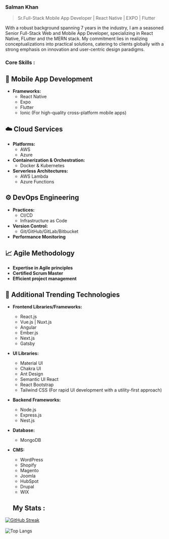 ### Salman Khan

> Sr.Full-Stack Mobile App Developer | React Native | EXPO | Flutter

With a robust background spanning 7 years in the industry, I am a seasoned Senior Full-Stack Web and Mobile App Developer, specializing in React Native, FLutter and the MERN stack. My commitment lies in realizing conceptualizations into practical solutions, catering to clients globally with a strong emphasis on innovation and user-centric design paradigms.

### Core Skills :

## :iphone: Mobile App Development
- **Frameworks:**
  - React Native
  - Expo
  - Flutter
  - Ionic (For high-quality cross-platform mobile apps)

## :cloud: Cloud Services
- **Platforms:**
  - AWS
  - Azure
- **Containerization & Orchestration:**
  - Docker & Kubernetes
- **Serverless Architectures:**
  - AWS Lambda
  - Azure Functions

## :gear: DevOps Engineering
- **Practices:**
  - CI/CD
  - Infrastructure as Code
- **Version Control:**
  - Git/GitHub/GitLab/Bitbucket
- **Performance Monitoring**

## :chart_with_upwards_trend: Agile Methodology
- **Expertise in Agile principles**
- **Certified Scrum Master**
- **Efficient project management**

## :rocket: Additional Trending Technologies
- **Frontend Libraries/Frameworks:**
  - React.js
  - Vue.js | Nuxt.js
  - Angular
  - Ember.js
  - Next.js
  - Gatsby
- **UI Libraries:**
  - Material UI
  - Chakra UI
  - Ant Design
  - Semantic UI React
  - React Bootstrap
  - Tailwind CSS (For rapid UI development with a utility-first approach)
- **Backend Frameworks:**
  - Node.js
  - Express.js
  - Nest.js
- **Database:**
  - MongoDB
- **CMS:**
  - WordPress
  - Shopify
  - Magento
  - Joomla
  - HubSpot
  - Drupal
  - WIX
 
  ## My Stats :
<a href="https://git.io/streak-stats"><img src="https://github-readme-streak-stats.herokuapp.com?user=Salman-khan120" alt="GitHub Streak" /></a>
<br>
<br/>
![Top Langs](https://github-readme-stats.vercel.app/api/top-langs/?username=Salman-khan120&theme=tokyonight)


